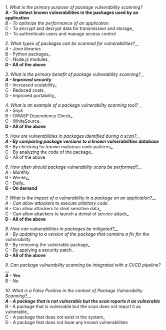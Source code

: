 _1. What is the primary purpose of package vulnerability scanning?_<br>
**A - To detect known vulnerabilities in the packages used by an application**_<br>
B - To optimize the performance of an application_<br>
C - To encrypt and decrypt data for transmission and storage_<br>
D - To authenticate users and manage access control

_2. What types of packages can be scanned for vulnerabilities?__<br>
A - Java libraries_<br>
B - Python packages_<br>
C - Node.js modules_<br>
**D - All of the above**

_3. What is the primary benefit of package vulnerability scanning?__<br>
**A - Improved security**_<br>
B - Increased scalability_<br>
C - Reduced costs_<br>
D - Improved portability_<br>

_4. What is an example of a package vulnerability scanning tool?__<br>
A - Snyk_<br>
B - OWASP Dependency Check_<br>
C - WhiteSource_<br>
**D - All of the above**

_5. How are vulnerabilities in packages identified during a scan?__<br>
**A - By comparing package versions to a known vulnerabilities database**_<br>
B - By checking for known malicious code patterns_<br>
C - By analyzing the code of the package_<br>
D - All of the above

_6. How often should package vulnerability scans be performed?__<br>
A - Monthly_<br>
B - Weekly_<br>
C - Daily_<br>
**D - On demand**

_7. What is the impact of a vulnerability in a package on an application?__<br>
A - Can allow attackers to execute arbitrary code_<br>
B - Can allow attackers to steal sensitive data_<br>
C - Can allow attackers to launch a denial of service attack_<br>
**D - All of the above**

_8. How can vulnerabilities in packages be mitigated?__<br>
A - By updating to a version of the package that contains a fix for the vulnerability_<br>
B - By removing the vulnerable package_<br>
C - By applying a security patch_<br>
**D - All of the above**

_9. Can package vulnerability scanning be integrated with a CI/CD pipeline?__<br>
**A - Yes**_<br>
B - No

_10. What is a False Positive in the context of Package Vulnerability Scanning?__<br>
**A - A package that is not vulnerable but the scan reports it as vulnerable**_<br>
B - A package that is vulnerable but the scan does not report it as vulnerable_<br>
C - A package that does not exist in the system_<br>
D - A package that does not have any known vulnerabilities
